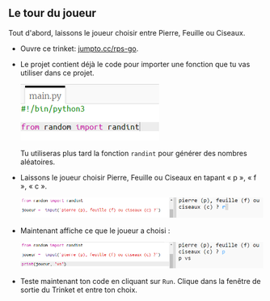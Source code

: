 ## Le tour du joueur

Tout d'abord, laissons le joueur choisir entre Pierre, Feuille ou Ciseaux.

+ Ouvre ce trinket: <a href="http://jumpto.cc/rps-go" target="_blank">jumpto.cc/rps-go</a>.

+ Le projet contient déjà le code pour importer une fonction que tu vas utiliser dans ce projet.
    
    ![capture d'écran](images/rps-imports.png)
    
    Tu utiliseras plus tard la fonction `randint` pour générer des nombres aléatoires.

+ Laissons le joueur choisir Pierre, Feuille ou Ciseaux en tapant « p », « f », « c ».
    
    ![capture d'écran](images/rps-input.png)

+ Maintenant affiche ce que le joueur a choisi :
    
    ![capture d'écran](images/rps-player.png)

+ Teste maintenant ton code en cliquant sur `Run`. Clique dans la fenêtre de sortie du Trinket et entre ton choix.